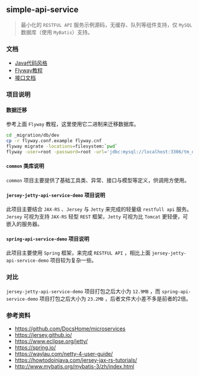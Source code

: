 simple-api-service
-----

>   最小化的 `RESTFUL API` 服务示例源码，无缓存、队列等组件支持，仅 `MySQL` 数据库（使用 `MyBatis`）支持。 


### 文档

- [Java代码风格](_docs/CodeStyle.md)
- [Flyway教程](_docs/Flyway.md)
- [接口文档](_docs/api.md)

### 项目说明

#### 数据迁移

参考上面 `Flyway` 教程，这里使用它二进制来迁移数据库。

```bash
cd _migration/db/dev
cp -r flyway.conf.example flyway.cnf
flyway migrate -locations=filesystem:`pwd`
flyway -user=root -password=root -url='jdbc:mysql://localhost:3306/tm_demo_dev?autoreconnect=true&useUnicode=true&characterEncoding=UTF-8' -locations=filesystem:`pwd` migrate
```

#### `common` 类库说明

`common` 项目主要提供了基础工具类、异常、接口与模型等定义，供调用方使用。

#### `jersey-jetty-api-service-demo` 项目说明

此项目主要结合 `JAX-RS` 、`Jersey` 与 `Jetty` 来完成的轻量级 `restfull api` 服务。`Jersey` 可视为支持 `JAX-RS` 轻型 `REST` 框架，`Jetty` 可视为比 `Tomcat` 更轻便，可嵌入的服务器。

#### `spring-api-service-demo` 项目说明

此项目主要使用 `Spring` 框架，来完成 `RESTFUL API` ，相比上面 `jersey-jetty-api-service-demo` 项目较为复杂一些。

### 对比

`jersey-jetty-api-service-demo` 项目打包之后大小为 `12.9MB` ，而 `spring-api-service-demo` 项目打包之后大小为 `23.2MB` ，后者文件大小差不多是前者的2倍。

### 参考资料

- https://github.com/DocsHome/microservices
- https://jersey.github.io/
- https://www.eclipse.org/jetty/
- https://spring.io/
- https://waylau.com/netty-4-user-guide/
- https://howtodoinjava.com/jersey-jax-rs-tutorials/
- http://www.mybatis.org/mybatis-3/zh/index.html